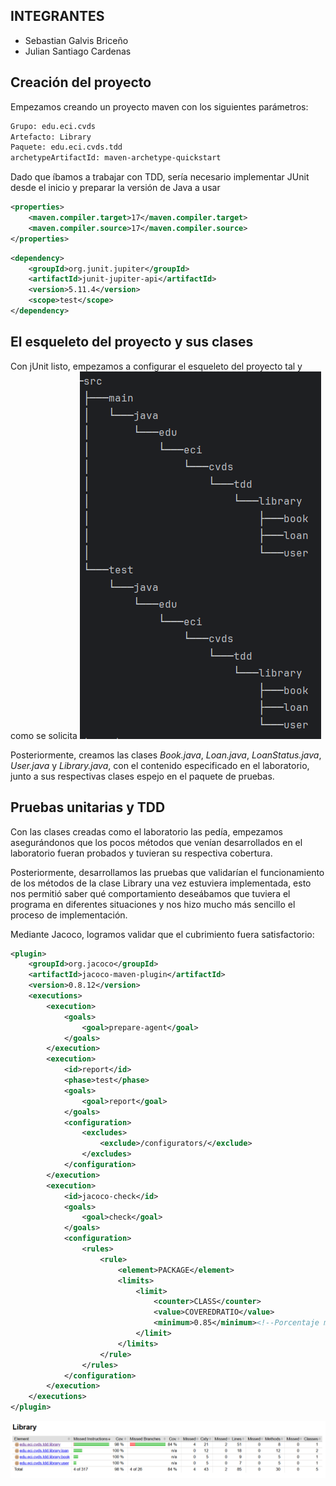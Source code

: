 ## INTEGRANTES
- Sebastian Galvis Briceño
- Julian Santiago Cardenas 

## Creación del proyecto

Empezamos creando un proyecto maven con los siguientes parámetros:
```xml
Grupo: edu.eci.cvds 
Artefacto: Library 
Paquete: edu.eci.cvds.tdd 
archetypeArtifactId: maven-archetype-quickstart 
```
Dado que íbamos a trabajar con TDD, sería necesario implementar JUnit desde el inicio y preparar la versión de Java a usar
```xml
<properties>
    <maven.compiler.target>17</maven.compiler.target>
    <maven.compiler.source>17</maven.compiler.source>
</properties>
```
```xml
<dependency>
    <groupId>org.junit.jupiter</groupId>
    <artifactId>junit-jupiter-api</artifactId>
    <version>5.11.4</version>
    <scope>test</scope>
</dependency>
```

## El esqueleto del proyecto y sus clases
Con jUnit listo, empezamos a configurar el esqueleto del proyecto tal y como se solicita
![img.png](src/IMG/esqueleto.png)

Posteriormente, creamos las clases _Book.java_, _Loan.java_, _LoanStatus.java_, _User.java_ y _Library.java_, con el contenido especificado en el laboratorio, junto a sus respectivas clases espejo en el paquete de pruebas.

## Pruebas unitarias y TDD
Con las clases creadas como el laboratorio las pedía, empezamos asegurándonos que los pocos métodos que venían desarrollados en el laboratorio fueran probados y tuvieran su respectiva cobertura.

Posteriormente, desarrollamos las pruebas que validarían el funcionamiento de los métodos de la clase Library una vez estuviera implementada, esto nos permitió saber qué comportamiento deseábamos que tuviera el programa en diferentes situaciones y nos hizo mucho más sencillo el proceso de implementación.

Mediante Jacoco, logramos validar que el cubrimiento fuera satisfactorio:
```xml
<plugin>
    <groupId>org.jacoco</groupId>
    <artifactId>jacoco-maven-plugin</artifactId>
    <version>0.8.12</version>
    <executions>
        <execution>
            <goals>
                <goal>prepare-agent</goal>
            </goals>
        </execution>
        <execution>
            <id>report</id>
            <phase>test</phase>
            <goals>
                <goal>report</goal>
            </goals>
            <configuration>
                <excludes>
                    <exclude>/configurators/</exclude>
                </excludes>
            </configuration>
        </execution>
        <execution>
            <id>jacoco-check</id>
            <goals>
                <goal>check</goal>
            </goals>
            <configuration>
                <rules>
                    <rule>
                        <element>PACKAGE</element>
                        <limits>
                            <limit>
                                <counter>CLASS</counter>
                                <value>COVEREDRATIO</value>
                                <minimum>0.85</minimum><!--Porcentaje mínimo de cubrimiento para construir el proyecto-->
                            </limit>
                        </limits>
                    </rule>
                </rules>
            </configuration>
        </execution>
    </executions>
</plugin>
```
![img.png](src/IMG/Jacoco.png)
